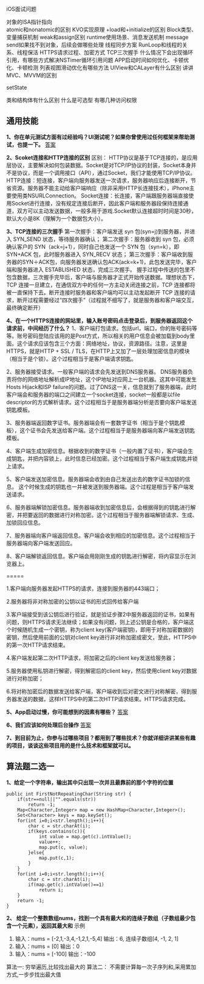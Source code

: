 iOS面试问题

对象的ISA指针指向  
atomic和nonatomic的区别
KVO实现原理
+load和+initialize的区别 
Block类型、变量捕获机制
weak和assign区别
runtime使用场景、消息发送机制 
message send如果找不到对象，后续会做哪些处理
线程同步方案
RunLoop和线程的关系、线程保活
HTTPS请求过程、加密方式
TCP三次握手
什么情况下会出现循环引用，有哪些方式解决NSTimer循环引用问题
APP启动时间如何优化、卡顿优化、卡顿检测
列表视图滑动优化有哪些方法
UIView和CALayer有什么区别
讲讲MVC、MVVM的区别

setState


类和结构体有什么区别
什么是可选型
有哪几种访问权限






通用技能
-----------

**1、你在单元测试方面有过经验吗？UI测试呢？如果你曾使用过任何框架来帮助测试，也提一下。**
[答案](https://www.jianshu.com/p/9707ff30e567)

**2、Scoket连接和HTTP连接的区别**
区别：
HTTP协议是基于TCP连接的，是应用层协议，主要解决如何包装数据。Socket是对TCP/IP协议的封装，Socket本身并不是协议，而是一个调用接口（API），通过Socket，我们才能使用TCP/IP协议。
HTTP连接：短连接，客户端向服务器发送一次请求，服务器响应后连接断开，节省资源。服务器不能主动给客户端响应（除非采用HTTP长连接技术），iPhone主要使用类NSURLConnection。
Socket连接：长连接，客户端跟服务器端直接使用Socket进行连接，没有规定连接后断开，因此客户端和服务器段保持连接通道，双方可以主动发送数据，一般多用于游戏.Socket默认连接超时时间是30秒，默认大小是8K（理解为一个数据包大小）。

**3、TCP连接的三次握手**
第一次握手：客户端发送 syn 包(syn=j)到服务器，并进入 SYN_SEND 状态，等待服务器确认；
第二次握手：服务器收到 syn 包，必须确认客户的 SYN（ack=j+1），同时自己也发送一个 SYN 包（syn=k），即 SYN+ACK 包，此时服务器进入 SYN_RECV 状态；
第三次握手：客户端收到服务器的SYN＋ACK包，向服务器发送确认包ACK(ack=k+1)，此包发送完毕，客户端和服务器进入 ESTABLISHED 状态，完成三次握手。
握手过程中传送的包里不包含数据，三次握手完毕后，客户端与服务器才正式开始传送数据。理想状态下，TCP 连接一旦建立，在通信双方中的任何一方主动关闭连接之前，TCP 连接都将被一直保持下去。断开连接时服务器和客户端均可以主动发起断开 TCP 连接的请求，断开过程需要经过“四次握手”（过程就不细写了，就是服务器和客户端交互，最终确定断开）

**4、在一个HTTPS连接的网站里，输入账号密码点击登录后，到服务器返回这个请求前，中间经历了什么？**
1、客户端打包请求。包括url，端口，你的账号密码等等。账号密码登陆应该用的是Post方式，所以相关的用户信息会被加载到body里面。这个请求应该包含三个方面：网络地址，协议，资源路径。注意，这里是HTTPS，就是HTTP + SSL / TLS，在HTTP上又加了一层处理加密信息的模块（相当于是个锁）。这个过程相当于是客户端请求钥匙。

2、服务器接受请求。一般客户端的请求会先发送到DNS服务器。 DNS服务器负责将你的网络地址解析成IP地址，这个IP地址对应网上一台机器。这其中可能发生Hosts Hijack和ISP failure的问题。过了DNS这一关，信息就到了服务器端，此时客户端会和服务器的端口之间建立一个socket连接，socket一般都是以file descriptor的方式解析请求。这个过程相当于是服务器端分析是否要向客户端发送钥匙模板。

3、服务器端返回数字证书。服务器端会有一套数字证书（相当于是个钥匙模板），这个证书会先发送给客户端。这个过程相当于是服务器端向客户端发送钥匙模板。

4、客户端生成加密信息。根据收到的数字证书（一般内置了证书），客户端会生成钥匙，并把内容锁上，此时信息已经加密。这个过程相当于客户端生成钥匙并锁上请求。

5、客户端发送加密信息。服务器端会收到由自己发送出去的数字证书加锁的信息。 这个时候生成的钥匙也一并被发送到服务器端。这个过程是相当于客户端发送请求。

6、服务器端解锁加密信息。服务器端收到加密信息后，会根据得到的钥匙进行解密，并把要返回的数据进行对称加密。这个过程相当于服务器端解锁请求、生成、加锁回应信息。

7、服务器端向客户端返回信息。客户端会收到相应的加密信息。这个过程相当于服务器端向客户端发送回应。

8、客户端解锁返回信息。客户端会用刚刚生成的钥匙进行解密，将内容显示在浏览器上。

===== 

1.客户端向服务器发起HTTPS的请求，连接到服务器的443端口；

2.服务器将非对称加密的公钥以证书的形式回传给客户端

3.客户端接受到该公钥后进行验证，就是验证步骤2中服务器返回的证书，如果有问题，则HTTPS请求无法继续；如果没有问题，则上述公钥是合格的，客户端这个时候随机生成一个密钥，称为client key(客户端密钥)，即用于对称加密数据的密钥，然后使用前面的公钥对client key进行非对称加密成密文，至此，HTTPS中的第一次HTTP请求结束。

4.客户端发起第二次HTTP请求，将加密之后的client key发送给服务器；

5.服务器使用私钥进行解密，得到解密后的client key，然后使用client key对数据进行对称加密；

6.将对称加密后的数据发送给客户端，客户端收到后对密文进行对称解密，得到服务器发送的数据，这样HTTPS中的第二次HTTP请求结束。HTTPS请求完成。



**5、App启动过慢，你可能想到的因素有哪些？**
[答案](https://www.jianshu.com/p/998f06517eba)

**6、我们应该如何处理后台操作**
[答案](https://blog.csdn.net/qq_32385309/article/details/51698223?t=1511102735139)

**7、到目前为止，你参与过哪些项目？都用到了哪些技术？你就详细讲讲某些有趣的项目，谈谈这些项目用的是什么技术和框架就可以。**  
  
   
   
  
算法题二选一
-----------
**1、给定一个字符串，输出其中只出现一次并且最靠前的那个字符的位置**
    
    public int FirstNotRepeatingChar(String str) {  
        if(str==null||"".equals(str))
            return -1;
        Map<Character,Integer> map = new HashMap<Character,Integer>();
        Set<Character> keys = map.keySet();
        for(int i=0;i<str.length();i++){
            char c = str.charAt(i);
            if(keys.contains(c)){
                int value = map.get(c).intValue();
                value++;
                map.put(c, value);
            }else{
                map.put(c,1);
            }
        }
        for(int i=0;i<str.length();i++){
            char c = str.charAt(i);
            if(map.get(c).intValue()==1)
                return i;
        }
        return -1;
    }

**2、 给定一个整数数组nums，找到一个具有最大和的连续子数组（子数组最少包含一个元素），返回其最大和**
示例 
1.	输入：nums = [-2,1,-3,4,-1,2,1,-5,4] 输出：6, 连续子数组[4, -1, 2, 1]
2.	输入：nums = [0] 输出：0
3.	输入：nums = [-100] 输出：-100

算法一: 穷举遍历,比较找出最大的
算法二： 不需要计算每一次子序列和,采用累加方式,一步步找出最大值



